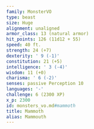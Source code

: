 ```yaml
---
family: MonsterVO
type: beast
size: Huge
alignment: unaligned
armor_class: 13 (natural armor)
hit_points: 126 (11d12 + 55)
speed: 40 ft.
strength: 24 (+7)
dexterity: ' 9 (-1)'
constitution: 21 (+5)
intelligence: ' 3 (-4)'
wisdom: 11 (+0)
charisma: ' 6 (-2)'
senses: passive Perception 10
languages: '-'
challenge: 6 (2300 XP)
x_p: 2300
id: monsters_vo.md#mammoth
title: Mammoth
alias: Mammouth
---
```


